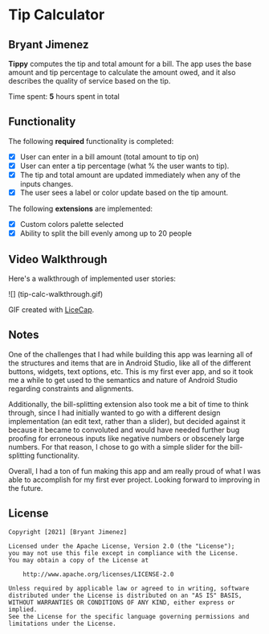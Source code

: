 # Tip Calculator 

## Bryant Jimenez

**Tippy** computes the tip and total amount for a bill. The app uses the base amount and tip percentage to calculate the amount owed, and it also describes the quality of service based on the tip.

Time spent: **5** hours spent in total

## Functionality 

The following **required** functionality is completed:

* [X] User can enter in a bill amount (total amount to tip on)
* [X] User can enter a tip percentage (what % the user wants to tip).
* [X] The tip and total amount are updated immediately when any of the inputs changes.
* [X] The user sees a label or color update based on the tip amount. 

The following **extensions** are implemented:

* [X] Custom colors palette selected
* [X] Ability to split the bill evenly among up to 20 people

## Video Walkthrough

Here's a walkthrough of implemented user stories:

![] (tip-calc-walkthrough.gif)

GIF created with [LiceCap](http://www.cockos.com/licecap/).

## Notes

One of the challenges that I had while building this app was learning all of the structures and
items that are in Android Studio, like all of the different buttons, widgets, text options, etc.
This is my first ever app, and so it took me a while to get used to the semantics and nature of Android
Studio regarding constraints and alignments. 

Additionally, the bill-splitting extension also took me a bit of time to think through, since I had 
initially wanted to go with a different design implementation (an edit text, rather than a slider), 
but decided against it because it became to convoluted and would have needed further bug proofing 
for erroneous inputs like negative numbers or obscenely large numbers. For that reason, I chose to 
go with a simple slider for the bill-splitting functionality. 

Overall, I had a ton of fun making this app and am really proud of what I was able to accomplish for
my first ever project. Looking forward to improving in the future.

## License

    Copyright [2021] [Bryant Jimenez]

    Licensed under the Apache License, Version 2.0 (the "License");
    you may not use this file except in compliance with the License.
    You may obtain a copy of the License at

        http://www.apache.org/licenses/LICENSE-2.0

    Unless required by applicable law or agreed to in writing, software
    distributed under the License is distributed on an "AS IS" BASIS,
    WITHOUT WARRANTIES OR CONDITIONS OF ANY KIND, either express or implied.
    See the License for the specific language governing permissions and
    limitations under the License.
